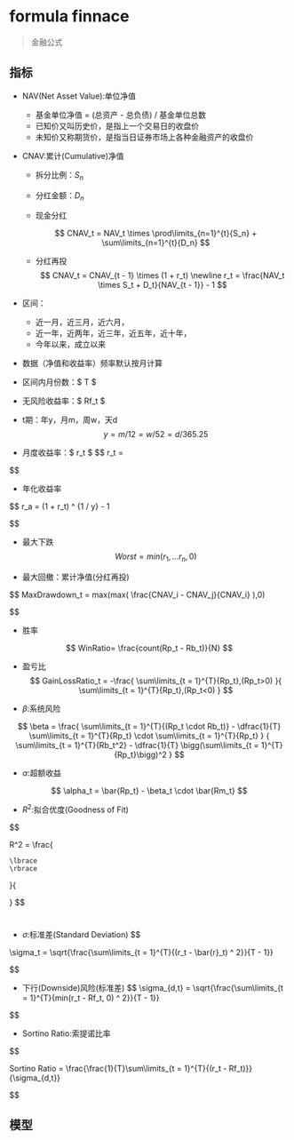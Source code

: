 
# formula finnace
> 金融公式



## 指标


- NAV(Net Asset Value):单位净值

    - 基金单位净值 = (总资产 - 总负债) / 基金单位总数
    - 已知价又叫历史价，是指上一个交易日的收盘价
    - 未知价又称期货价，是指当日证券市场上各种金融资产的收盘价

- CNAV:累计(Cumulative)净值

    - 拆分比例：$S_n$
    - 分红金额：$D_n$


    - 现金分红

    $$
    CNAV_t = NAV_t \times \prod\limits_{n=1}^{t}{S_n} + \sum\limits_{n=1}^{t}{D_n}
    $$
    
    - 分红再投
    $$
    CNAV_t = CNAV_{t - 1} \times (1 + r_t)
    \newline
    r_t = \frac{NAV_t \times S_t + D_t}{NAV_{t - 1}} - 1
    $$






- 区间：
    - 近一月，近三月，近六月，
    - 近一年，近两年，近三年，近五年，近十年，
    - 今年以来，成立以来

- 数据（净值和收益率）频率默认按月计算

- 区间内月份数：$ T $


- 无风险收益率：$ Rf_t $


- t期：年y，月m，周w，天d
$$
y = m / 12 = w / 52 = d / 365.25 
$$

- 月度收益率：$ r_t $
$$
r_t = 

$$




- 年化收益率

$$
r_a = (1 + r_t) ^ {1 / y} - 1

$$




- 最大下跌
$$
Worst = min(r_1,\ldots r_n, 0)
$$



- 最大回撤：累计净值(分红再投)

$$
MaxDrawdown_t = max(max(
    \frac{CNAV_i - CNAV_j}{CNAV_i}
),0)

$$

- 胜率

$$
WinRatio= \frac{count(Rp_t - Rb_t)}{N}
$$

- 盈亏比
$$
GainLossRatio_t = -\frac{
    \sum\limits_{t = 1}^{T}{Rp_t},(Rp_t>0)
}{
    \sum\limits_{t = 1}^{T}{Rp_t},(Rp_t<0)
}
$$



- $\beta$:系统风险

$$
\beta = \frac{
    \sum\limits_{t = 1}^{T}{(Rp_t \cdot Rb_t)} - 
    \dfrac{1}{T} \sum\limits_{t = 1}^{T}{Rp_t} 
    \cdot \sum\limits_{t = 1}^{T}{Rp_t}
}
{
    \sum\limits_{t = 1}^{T}{Rb_t^2} -
    \dfrac{1}{T} \bigg(\sum\limits_{t = 1}^{T}{Rp_t}\bigg)^2
}
$$

- $\alpha$:超额收益

$$
\alpha_t = \bar{Rp_t} - \beta_t \cdot \bar{Rm_t}
$$


- $R^2$:拟合优度(Goodness of Fit)

$$

R^2 = \frac{
    
    \lbrace
    \rbrace
}{

}
$$

# 

- $\sigma$:标准差(Standard Deviation)
$$

\sigma_t = \sqrt{\frac{\sum\limits_{t = 1}^{T}{(r_t - \bar{r}_t) ^ 2}}{T - 1}}

$$

- 下行(Downside)风险(标准差)
$$
\sigma_{d,t} = \sqrt{\frac{\sum\limits_{t = 1}^{T}{min(r_t - Rf_t, 0) ^ 2}}{T - 1}}

$$




- Sortino Ratio:索提诺比率

$$


Sortino Ratio = \frac{\frac{1}{T}\sum\limits_{t = 1}^{T}{(r_t - Rf_t)}}{\sigma_{d,t}}

$$

## 模型